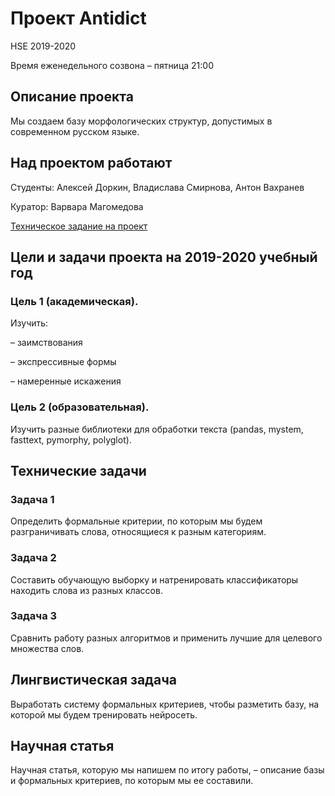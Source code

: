 # Проект Antidict
HSE 2019-2020

Время еженедельного созвона – пятница 21:00

## Описание проекта

Мы создаем базу морфологических структур, допустимых в современном русском языке.

## Над проектом работают
Студенты: Алексей Доркин,
Владислава Смирнова,
Антон Вахранев

Куратор: Варвара Магомедова

[Техническое задание на проект](https://docs.google.com/document/d/1fpn72q8bKqhFnCaTmbqGZEtWS6WcXIP9WC1VpviAGEc/edit#)

## Цели и задачи проекта на 2019-2020 учебный год

### Цель 1 (академическая). 

Изучить:

– заимствования

– экспрессивные формы

– намеренные искажения

### Цель 2 (образовательная). 

Изучить разные библиотеки для обработки текста (pandas, mystem, fasttext, pymorphy, polyglot).

## Технические задачи

### Задача 1

Определить формальные критерии, по которым мы будем разграничивать слова, относящиеся к разным категориям.

### Задача 2

Составить обучающую выборку и натренировать классификаторы находить слова из разных классов.

### Задача 3

Сравнить работу разных алгоритмов и применить лучшие для целевого множества слов.

## Лингвистическая задача

Выработать систему формальных критериев, чтобы разметить базу, на которой мы будем тренировать нейросеть.

## Научная статья

Научная статья, которую мы напишем по итогу работы, – описание базы и формальных критериев, по которым мы ее составили.

